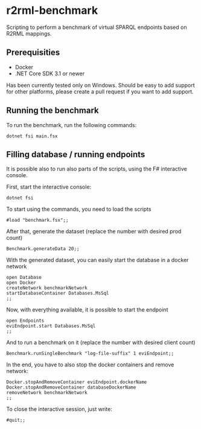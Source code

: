 # r2rml-benchmark
Scripting to perform a benchmark of virtual SPARQL endpoints based on R2RML mappings.

## Prerequisities
* Docker
* .NET Core SDK 3.1 or newer

Has been currently tested only on Windows. Should be easy to add support for other platforms, please create a pull request if you want to add support.

## Running the benchmark
To run the benchmark, run the following commands:
```
dotnet fsi main.fsx
```

## Filling database / running endpoints
It is possible also to run also parts of the scripts, using the F# interactive console.

First, start the interactive console:
```
dotnet fsi
```

To start using the commands, you need to load the scripts
```
#load "benchmark.fsx";;
```

After that, generate the dataset (replace the number with desired prod count)
```
Benchmark.generateData 20;;
```

With the generated dataset, you can easily start the database in a docker network
```
open Database
open Docker
createNetwork benchmarkNetwork
startDatabaseContainer Databases.MsSql
;;
```

Now, with everything available, it is possible to start the endpoint
```
open Endpoints
eviEndpoint.start Databases.MsSql
;;
```

And to run a benchmark on it (replace the number with desired client count)
```
Benchmark.runSingleBenchmark "log-file-suffix" 1 eviEndpoint;;
```

In the end, you have to also stop the docker containers and remove network:
```
Docker.stopAndRemoveContainer eviEndpoint.dockerName
Docker.stopAndRemoveContainer databaseDockerName
removeNetwork benchmarkNetwork
;;
```

To close the interactive session, just write:
```
#quit;;
```